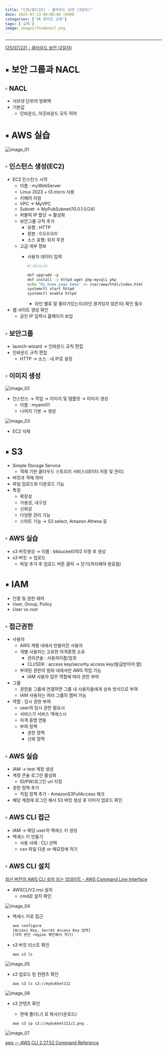 ```yaml
---
title: "[25/07/23] - 클라우드 보안 (3일차)"
date: 2025-07-23 00:00:00 +0900
categories: ['SK 루키즈 교육']
tags: ['교육']
image: images/thumbnail.png
---
```


<!--more-->



---

[[25/07/22] - 클라우드 보안 (2일차)](https://www.notion.so/25-07-22-2-238a3226d82e805f86f2fb6b46859702?pvs=21) 

# ▪︎ 보안 그룹과 NACL

## ▫︎  NACL

- 서브넷 단위의 방화벽
- 기본값
    - 인바운드, 아웃바운드 모두 허락

# ▪︎ AWS 실습

![image_01](/assets/img/250723_image_01.png)

## ▫︎  인스턴스 생성(EC2)

- EC2 인스턴스 시작
    - 이름 : myWebServer
    - Linux 2023 + t3.micro 사용
    - 키페어 지정
    - VPC → MyVPC
    - Subnet → MyPubSubnet(10.0.1.0/24)
    - 퍼블릭 IP 할당 → 활성화
    - 보안그룹 규칙 추가
        - 유형 : HTTP
        - 원본 : 0.0.0.0/0
        - 소스 유형: 위치 무관
    - 고급 세부 정보
        - 사용자 데이터 입력
            
            ```bash
            #!/bin/sh
            
            dnf upgrade –y
            dnf install -y httpd wget php-mysqli php
            echo "My home page Emma" >> /var/www/html/index.html
            systemctl start httpd
            systemctl enable httpd
            ```
            
            - 라인 별로 잘 올라가있는지(라인 끊겨있지 않은지) 확인 필수
- 웹 사이트 생성 확인
    - 공인 IP 입력시 홈페이지 보임

## ▫︎  보안그룹

- launch-wizard → 인바운드 규칙 편집
- 인바운드 규칙 편집
    - HTTP → 소스 : 내 IP로 설정

## ▫︎  이미지 생성

![image_02](/assets/img/250723_image_02.png)

- 인스턴스 → 작업 → 이미지 및 템플릿 → 이미지 생성
    - 이름 : myami01
    - 나머지 기본 → 생성
    
![image_03](/assets/img/250723_image_03.png)
    

- EC2 삭제

# ▪︎ S3

- Simple Storage Service
    - 객체 기반 클라우드 스토리지 서비스(데이터 저장 및 관리)
- 버킷과 객체 의미
- 파일 업로드와 다운로드 기능
- 특징
    - 확장성
    - 가용성, 내구성
    - 신뢰성
    - 다양환 관리 기능
    - 스마트 기능 → S3 select, Amazon Athena 등

## ▫︎  AWS 실습

- s3 버킷생성 → 이름 : bkbucket0102 지정 후 생성
- s3 버킷 → 업로드
    - 파일 추가 후 업로드 버튼 클릭 → 닫기(까지해야 완료됨)

# ▪︎ IAM

- 인증 및 권한 제어
- User, Group, Policy
- User vs root

## ▫︎  접근권한

- 사용자
    - AWS 계쩡 내에서 만들어진 사용자
    - 개별 사용자는 고유한 자격증명 소유
        - 관리콘솔 : 사용자이름/암호
        - CLI/SDK : access key/security access key(발급받아야 함)
    - 부여된 권한의 범위 내에서만 AWS 작업 가능
        - IAM 사용자 업무 역할에 따라 권한 부여
- 그룹
    - 권한을 그룹에 연결하면 그룹 내 사용자들에게 상속 방식으로 부여
    - IAM 사용자는 여러 그룹의 멤버 가능
- 역할 : 임시 권한 부여
    - user의 임시 권한 필요시
    - 서비스가 서비스 액세스시
    - 자격 증명 연동
    - 부여 정책
        - 권한 정책
        - 신뢰 정책

## ▫︎  AWS 실습

- IAM → test 계정 생성
- 계정 콘솔 로그인 활성화
    - ID/PW/로그인 url 지정
- 권한 정책 추가
    - 직접 정책 추가 - AmazonS3FullAccess 체크
- 해당 계정에 로그인 해서 S3 버킷 생성 후 이미지 업로드 확인

## ▫︎  AWS CLI 접근

- IAM → 해당 user의 액세스 키 생성
- 액세스 키 만들기
    - 사용 사례 : CLI 선택
    - csv 파일 다운 or 메모장에 적기

## ▫︎  AWS CLI 설치

[최신 버전의 AWS CLI 설치 또는 업데이트 - AWS Command Line Interface](https://docs.aws.amazon.com/ko_kr/cli/latest/userguide/getting-started-install.html)

- AWSCLIV2.msi 설치
    - cmd로 설치 확인
        
![image_04](/assets/img/250723_image_04.png)
        
- 액세스 키로 접근
    
    ```bash
    aws configure
    [Access Key, Secret Access Key 입력]
    [각자 본인 region 확인해서 적기]
    ```
    
- s3 버킷 리스트 확인
    
    ```bash
    aws s3 ls
    ```
    
![image_05](/assets/img/250723_image_05.png)
    
- s3 업로드 된 컨텐츠 확인
    
    ```bash
    aws s3 ls s3://mybukket112
    ```
    
![image_06](/assets/img/250723_image_06.png)
    
- s3 콘텐츠 확인
    - 현재 폴더(./) 로 복사(다운로드)
    
    ```bash
    aws s3 cp s3://mybukket112/2.png .
    ```
    
![image_07](/assets/img/250723_image_07.png)
    

[aws — AWS CLI 2.27.52 Command Reference](https://docs.aws.amazon.com/cli/latest/reference/)